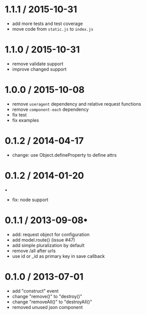1.1.1 / 2015-10-31
==================
* add more tests and test coverage
* move code from `static.js` to `index.js`

1.1.0 / 2015-10-31
==================
* remove validate support
* improve changed support

1.0.0 / 2015-10-08
==================

* remove `useragent` dependency and relative request functions
* remove `component-each` dependency
* fix test
* fix examples

0.1.2 / 2014-04-17
==================

 * change: use Object.defineProperty to define attrs

0.1.2 / 2014-01-20
==================
•
 * fix: node support

0.1.1 / 2013-09-08•
==================

 * add: request object for configuration
 * add model.route()  (issue #47)
 * add simple pluralization by default
 * remove /all after urls
 * use id or _id as primary key in save callback

0.1.0 / 2013-07-01
==================

 * add "construct" event
 * change "remove()" to "destroy()"
 * change "removeAll()" to "destroyAll()"
 * removed unused json component
